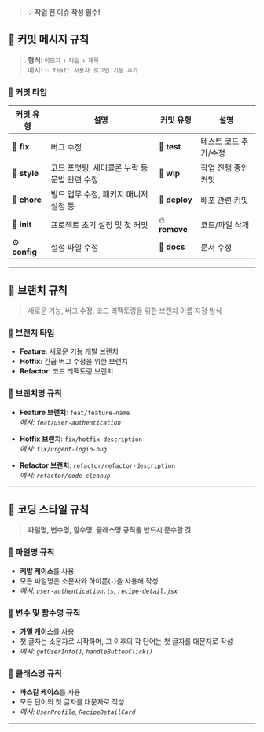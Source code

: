 > 💡 **작업 전 이슈 작성 필수!**

## 🌟 **커밋 메시지 규칙**

> **형식**: `이모지` + `타입` + `제목`  
> 예시: `✨ feat: 사용자 로그인 기능 추가`

### 📌 **커밋 타입**

| 커밋 유형     | 설명                                         | 커밋 유형     | 설명                  |
| ------------- | -------------------------------------------- | ------------- | --------------------- |
| 🐛 **fix**    | 버그 수정                                    | 🧪 **test**   | 테스트 코드 추가/수정 |
| 🎨 **style**  | 코드 포맷팅, 세미콜론 누락 등 문법 관련 수정 | 🚧 **wip**    | 작업 진행 중인 커밋   |
| 🔨 **chore**  | 빌드 업무 수정, 패키지 매니저 설정 등        | 🚀 **deploy** | 배포 관련 커밋        |
| 🎉 **init**   | 프로젝트 초기 설정 및 첫 커밋                | 🔥 **remove** | 코드/파일 삭제        |
| ⚙️ **config** | 설정 파일 수정                               | 📝 **docs**   | 문서 수정             |

---

## 🌿 **브랜치 규칙**

> 새로운 기능, 버그 수정, 코드 리팩토링을 위한 브랜치 이름 지정 방식

### 📌 **브랜치 타입**

- **Feature**: 새로운 기능 개발 브랜치
- **Hotfix**: 긴급 버그 수정을 위한 브랜치
- **Refactor**: 코드 리팩토링 브랜치

### 📌 **브랜치명 규칙**

- **Feature 브랜치**: `feat/feature-name`  
  _예시: `feat/user-authentication`_

- **Hotfix 브랜치**: `fix/hotfix-description`  
  _예시: `fix/urgent-login-bug`_

- **Refactor 브랜치**: `refactor/refactor-description`  
  _예시: `refactor/code-cleanup`_

---

## 📄 **코딩 스타일 규칙**

> **파일명, 변수명, 함수명, 클래스명 규칙을 반드시 준수할 것**

### 📌 **파일명 규칙**

- **케밥 케이스**를 사용
- 모든 파일명은 소문자와 하이픈(`-`)을 사용해 작성
- _예시: `user-authentication.ts`, `recipe-detail.jsx`_

### 📌 **변수 및 함수명 규칙**

- **카멜 케이스**를 사용
- 첫 글자는 소문자로 시작하며, 그 이후의 각 단어는 첫 글자를 대문자로 작성
- _예시: `getUserInfo()`, `handleButtonClick()`_

### 📌 **클래스명 규칙**

- **파스칼 케이스**를 사용
- 모든 단어의 첫 글자를 대문자로 작성
- _예시: `UserProfile`, `RecipeDetailCard`_

---

